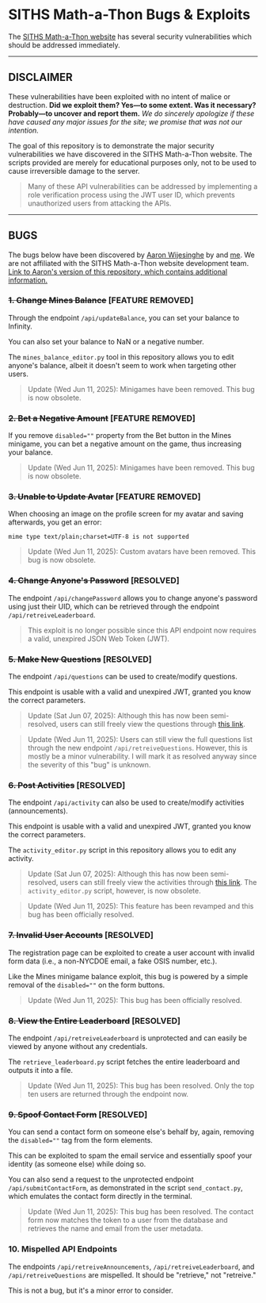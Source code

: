 # SITHS Math-a-Thon Bugs & Exploits
The [SITHS Math-a-Thon website](https://siths-mathathon.com) has several security vulnerabilities which should be addressed immediately.

---

## DISCLAIMER
These vulnerabilities have been exploited with no intent of malice or destruction. **Did we exploit them? Yes—to some extent. Was it necessary? Probably—to uncover and report them.** *We do sincerely apologize if these have caused any major issues for the site; we promise that was not our intention.*

The goal of this repository is to demonstrate the major security vulnerabilities we have discovered in the SITHS Math-a-Thon website. The scripts provided are merely for educational purposes only, not to be used to cause irreversible damage to the server.

> Many of these API vulnerabilities can be addressed by implementing a role verification process using the JWT user ID, which prevents unauthorized users from attacking the APIs.

---

## BUGS
The bugs below have been discovered by [Aaron Wijesinghe](https://github.com/introvertednoob) by and [me](https://github.com/v81d). We are not affiliated with the SITHS Math-a-Thon website development team. [Link to Aaron's version of this repository, which contains additional information.](https://github.com/introvertednoob/mathathon-exploits)

### ~~1. Change Mines Balance~~ [FEATURE REMOVED]
Through the endpoint `/api/updateBalance`, you can set your balance to Infinity.

You can also set your balance to NaN or a negative number.

The `mines_balance_editor.py` tool in this repository allows you to edit anyone's balance, albeit it doesn't seem to work when targeting other users.

> Update (Wed Jun 11, 2025): Minigames have been removed. This bug is now obsolete.

### ~~2. Bet a Negative Amount~~ [FEATURE REMOVED]
If you remove `disabled=""` property from the Bet button in the Mines minigame, you can bet a negative amount on the game, thus increasing your balance.

> Update (Wed Jun 11, 2025): Minigames have been removed. This bug is now obsolete.

### ~~3. Unable to Update Avatar~~ [FEATURE REMOVED]
When choosing an image on the profile screen for my avatar and saving afterwards, you get an error:

```
mime type text/plain;charset=UTF-8 is not supported
```

> Update (Wed Jun 11, 2025): Custom avatars have been removed. This bug is now obsolete.

### ~~4. Change Anyone's Password~~ [RESOLVED]
The endpoint `/api/changePassword` allows you to change anyone's password using just their UID, which can be retrieved through the endpoint `/api/retreiveLeaderboard`.

> This exploit is no longer possible since this API endpoint now requires a valid, unexpired JSON Web Token (JWT).

### ~~5. Make New Questions~~ [RESOLVED]
The endpoint `/api/questions` can be used to create/modify questions.

This endpoint is usable with a valid and unexpired JWT, granted you know the correct parameters.

> Update (Sat Jun 07, 2025): Although this has now been semi-resolved, users can still freely view the questions through [this link](https://ferer2d9.apicdn.sanity.io/v1/data/query/production?query=*%5B_type+%3D%3D+%22questions%22%5D&returnQuery=false).

> Update (Wed Jun 11, 2025): Users can still view the full questions list through the new endpoint `/api/retreiveQuestions`. However, this is mostly be a minor vulnerability. I will mark it as resolved anyway since the severity of this "bug" is unknown.

### ~~6. Post Activities~~ [RESOLVED]
The endpoint `/api/activity` can also be used to create/modify activities (announcements).

This endpoint is usable with a valid and unexpired JWT, granted you know the correct parameters.

The `activity_editor.py` script in this repository allows you to edit any activity.

> Update (Sat Jun 07, 2025): Although this has now been semi-resolved, users can still freely view the activities through [this link](https://ferer2d9.apicdn.sanity.io/v1/data/query/production?query=*%5B_type+%3D%3D+%22activity%22%5D&returnQuery=false). The `activity_editor.py` script, however, is now obsolete.

> Update (Wed Jun 11, 2025): This feature has been revamped and this bug has been officially resolved.

### ~~7. Invalid User Accounts~~ [RESOLVED]
The registration page can be exploited to create a user account with invalid form data (i.e., a non-NYCDOE email, a fake OSIS number, etc.).

Like the Mines minigame balance exploit, this bug is powered by a simple removal of the `disabled=""` on the form buttons.

> Update (Wed Jun 11, 2025): This bug has been officially resolved.

### ~~8. View the Entire Leaderboard~~ [RESOLVED]
The endpoint `/api/retreiveLeaderboard` is unprotected and can easily be viewed by anyone without any credentials.

The `retrieve_leaderboard.py` script fetches the entire leaderboard and outputs it into a file.

> Update (Wed Jun 11, 2025): This bug has been resolved. Only the top ten users are returned through the endpoint now.

### ~~9. Spoof Contact Form~~ [RESOLVED]
You can send a contact form on someone else's behalf by, again, removing the `disabled=""` tag from the form elements.

This can be exploited to spam the email service and essentially spoof your identity (as someone else) while doing so.

You can also send a request to the unprotected endpoint `/api/submitContactForm`, as demonstrated in the script `send_contact.py`, which emulates the contact form directly in the terminal.

> Update (Wed Jun 11, 2025): This bug has been resolved. The contact form now matches the token to a user from the database and retrieves the name and email from the user metadata.

### 10. Mispelled API Endpoints
The endpoints `/api/retreiveAnnouncements`, `/api/retreiveLeaderboard`, and `/api/retreiveQuestions` are mispelled. It should be "retrieve," not "retreive."

This is not a bug, but it's a minor error to consider.

